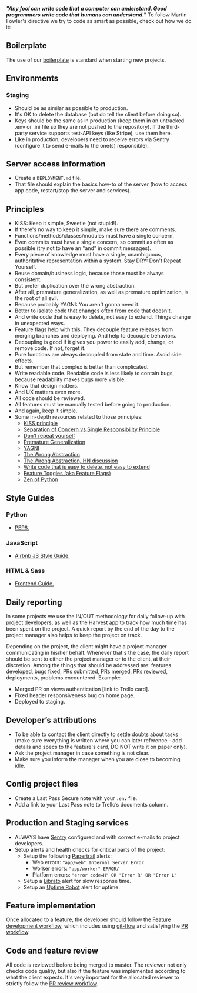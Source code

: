 ___"Any fool can write code that a computer can understand. Good programmers write code that humans can understand."___ To follow Martin Fowler's directive we try to code as smart as possible, check out how we do it:

## Boilerplate
The use of our [boilerplate](https://github.com/vintasoftware/boilerplate) is standard when starting new projects.

## Environments

### Staging
- Should be as similar as possible to production.
- It's OK to delete the database (but do tell the client before doing so).
- Keys should be the same as in production (keep them in an untracked .env or .ini file so they are not pushed to the repository). If the third-party service supports test-API keys (like Stripe), use them here.
- Like in production, developers need to receive errors via Sentry (configure it to send e-mails to the one(s) responsible).

## Server access information
- Create a `DEPLOYMENT.md` file.
- That file should explain the basics how-to of the server (how to access app code, restart/stop the server and services).

## Principles
- KISS: Keep it simple, Sweetie (not stupid!).
- If there's no way to keep it simple, make sure there are comments.
- Functions/methods/classes/modules must have a single concern.
- Even commits must have a single concern, so commit as often as possible (try not to have an "and" in commit messages).
- Every piece of knowledge must have a single, unambiguous, authoritative representation within a system. Stay DRY: Don't Repeat Yourself.
- Reuse domain/business logic, because those must be always consistent.
- But prefer duplication over the wrong abstraction.
- After all, premature generalization, as well as premature optimization, is the root of all evil.
- Because probably YAGNI: You aren't gonna need it.
- Better to isolate code that changes often from code that doesn't.
- And write code that is easy to delete, not easy to extend. Things change in unexpected ways.
- Feature flags help with this. They decouple feature releases from merging branches and deploying. And help to decouple behaviors.
- Decoupling is good if it gives you power to easily add, change, or remove code. If not, forget it.
- Pure functions are always decoupled from state and time. Avoid side effects.
- But remember that complex is better than complicated.
- Write readable code. Readable code is less likely to contain bugs, because readability makes bugs more visible.
- Know that design matters.
- And UX matters even more.
- All code should be reviewed.
- All features must be manually tested before going to production.
- And again, keep it simple.
- Some in-depth resources related to those principles:
  * [KISS principle](https://en.wikipedia.org/wiki/KISS_principle)
  * [Separation of Concern vs Single Responsibility Principle](https://weblogs.asp.net/arturtrosin/separation-of-concern-vs-single-responsibility-principle-soc-vs-srp)
  * [Don't repeat yourself](https://en.wikipedia.org/wiki/Don%27t_repeat_yourself)
  * [Premature Generalization](http://wiki.c2.com/?PrematureGeneralization)
  * [YAGNI](https://martinfowler.com/bliki/Yagni.html)
  * [The Wrong Abstraction](https://www.sandimetz.com/blog/2016/1/20/the-wrong-abstraction)
  * [The Wrong Abstraction, HN discussion](https://news.ycombinator.com/item?id=11032296)
  * [Write code that is easy to delete, not easy to extend](https://programmingisterrible.com/post/139222674273/write-code-that-is-easy-to-delete-not-easy-to)
  * [Feature Toggles (aka Feature Flags)](https://martinfowler.com/articles/feature-toggles.html)
  * [Zen of Python](https://www.python.org/dev/peps/pep-0020/)

## Style Guides

### Python
- [PEP8.](https://www.python.org/dev/peps/pep-0008/)

### JavaScript
- [Airbnb JS Style Guide.](https://github.com/airbnb/javascript)

### HTML & Sass
- [Frontend Guide.](guidelines/guideline_frontend.md)

## Daily reporting
In some projects we use the IN/OUT methodology for daily follow-up with project developers, as well as the Harvest app to track how much time has been spent on the project. A quick report by the end of the day to the project manager also helps to keep the project on track.

Depending on the project, the client might have a project manager communicating in his/her behalf. Whenever that's the case, the  daily report should be sent to either the project manager or to the client, at their discretion. Among the things that should be addressed are: features developed, bugs fixed, PRs submitted, PRs merged, PRs reviewed, deployments, problems encountered. Example:

- Merged PR on views authentication [link to Trello card].
- Fixed header responsiveness bug on home page.
- Deployed to staging.

## Developer’s attributions
- To be able to contact the client directly to settle doubts about tasks (make sure everything is written where you can later reference - add details and specs to the feature's card, DO NOT write it on paper only).
- Ask the project manager in case something is not clear.
- Make sure you inform the manager when you are close to becoming idle.

## Config project files
- Create a Last Pass Secure note with your `.env` file.
- Add a link to your Last Pass note to Trello’s documents column.

## Production and Staging services
- ALWAYS have [Sentry](https://sentry.io/) configured and with correct e-mails to project developers.
- Setup alerts and health checks for critical parts of the project:
  - Setup the following [Papertrail](https://papertrailapp.com) alerts:
    * Web errors: `"app/web" Internal Server Error`
    * Worker errors: `"app/worker" ERROR/`
    * Platform errors: `"error code=H" OR "Error R" OR "Error L"`
  - Setup a [Librato](https://www.librato.com/) alert for slow response time.
  - Setup an [Uptime Robot](https://uptimerobot.com/) alert for uptime.

## Feature implementation
Once allocated to a feature, the developer should follow the [Feature development workflow](checklists/feature_development_workflow.md), which includes using [git-flow](http://nvie.com/posts/a-successful-git-branching-model/) and satisfying the [PR workflow](checklists/pull_request_workflow.md).


## Code and feature review
All code is reviewed before being merged to master. The reviewer not only checks code quality, but also if the feature was implemented according to what the client expects. It's very important for the allocated reviewer to strictly follow the [PR review workflow](checklists/pull_request_review_workflow.md).

